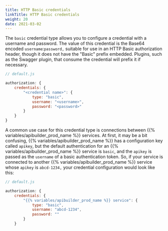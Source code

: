 ```yaml
---
title: HTTP Basic credentials
linkTitle: HTTP Basic credentials
weight: 20
date: 2021-03-02
---
```


The `basic` credential type allows you to configure a credential with a username and password. The value of this credential is the Base64 encoded `username`:`password,` suitable for use in an HTTP Basic authorization header, though it does not have the "Basic" prefix embedded. Plugins, such as the Swagger plugin, that consume the credential will prefix it if necessary.

```javascript
// default.js

authorization: {
    credentials: {
        "<credential name>": {
            type: "basic",
            username: "<username>",
            password: "<password>"
        }
    }
}
```

A common use case for this credential type is connections between {{% variables/apibuilder_prod_name %}} services. At first, it may be a bit confusing, {{% variables/apibuilder_prod_name %}} has a configuration key called `apikey`, but the default authentication for an {{% variables/apibuilder_prod_name %}} service is `basic`, and the `apikey` is passed as the `username` of a basic authentication token. So, if your service is connected to another {{% variables/apibuilder_prod_name %}} service whose `apikey` is `abcd-1234,` your credential configuration would look like this:

```javascript
// default.js

authorization: {
    credentials: {
        "{{% variables/apibuilder_prod_name %}} service": {
            type: "basic",
            username: "abcd-1234",
            password: ""
        }
    }
```
